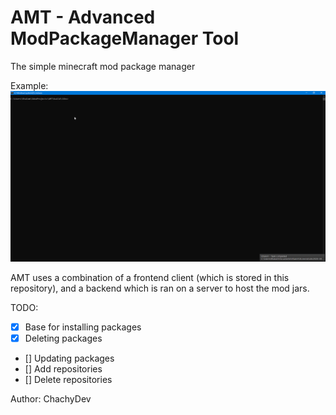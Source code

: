 # AMT - Advanced ModPackageManager Tool
The simple minecraft mod package manager

Example:
![Example](.github/images/cmd.gif)

AMT uses a combination of a frontend client (which is stored in this repository), and a backend which is ran on a server to host the mod jars. 

TODO:

- [x] Base for installing packages
- [x] Deleting packages
- [] Updating packages
- [] Add repositories
- [] Delete repositories

Author: ChachyDev